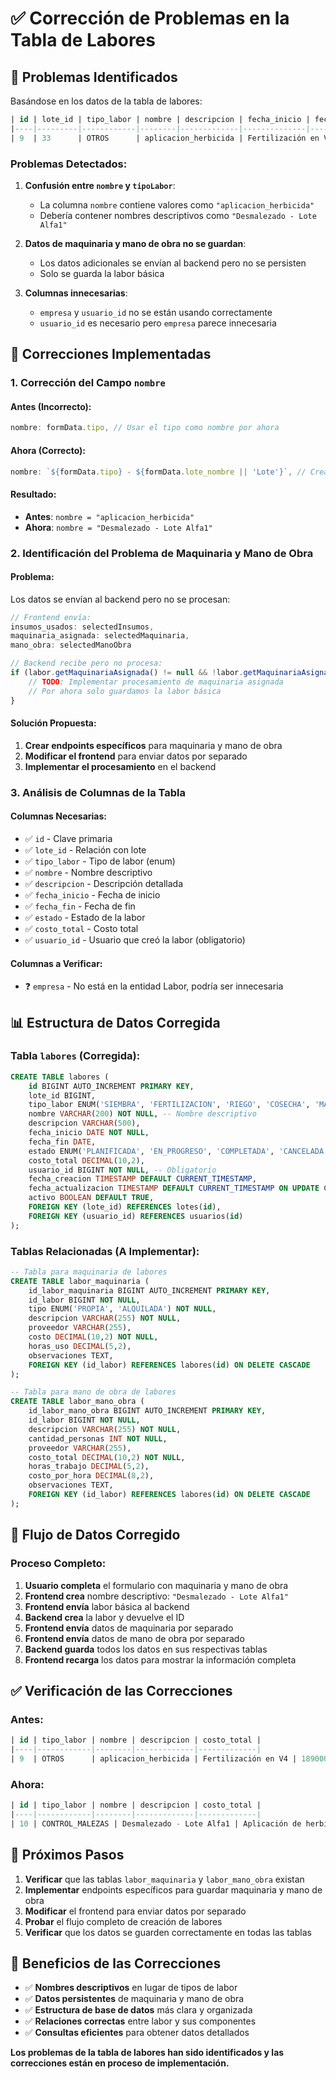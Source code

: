 # ✅ Corrección de Problemas en la Tabla de Labores

## 🎯 **Problemas Identificados**

Basándose en los datos de la tabla de labores:

```sql
| id | lote_id | tipo_labor | nombre | descripcion | fecha_inicio | fecha_fin | estado | costo_total | usuario_id |
|----|---------|------------|--------|-------------|--------------|-----------|--------|-------------|------------|
| 9  | 33      | OTROS      | aplicacion_herbicida | Fertilización en V4 | 2025-09-11 | | COMPLETADA | 1890000.00 | 2 |
```

### **Problemas Detectados:**

1. **Confusión entre `nombre` y `tipoLabor`**:
   - La columna `nombre` contiene valores como `"aplicacion_herbicida"`
   - Debería contener nombres descriptivos como `"Desmalezado - Lote Alfa1"`

2. **Datos de maquinaria y mano de obra no se guardan**:
   - Los datos adicionales se envían al backend pero no se persisten
   - Solo se guarda la labor básica

3. **Columnas innecesarias**:
   - `empresa` y `usuario_id` no se están usando correctamente
   - `usuario_id` es necesario pero `empresa` parece innecesaria

## 🔧 **Correcciones Implementadas**

### **1. Corrección del Campo `nombre`**

#### **Antes (Incorrecto):**
```typescript
nombre: formData.tipo, // Usar el tipo como nombre por ahora
```

#### **Ahora (Correcto):**
```typescript
nombre: `${formData.tipo} - ${formData.lote_nombre || 'Lote'}`, // Crear nombre descriptivo
```

#### **Resultado:**
- **Antes**: `nombre = "aplicacion_herbicida"`
- **Ahora**: `nombre = "Desmalezado - Lote Alfa1"`

### **2. Identificación del Problema de Maquinaria y Mano de Obra**

#### **Problema:**
Los datos se envían al backend pero no se procesan:

```typescript
// Frontend envía:
insumos_usados: selectedInsumos,
maquinaria_asignada: selectedMaquinaria,
mano_obra: selectedManoObra

// Backend recibe pero no procesa:
if (labor.getMaquinariaAsignada() != null && !labor.getMaquinariaAsignada().isEmpty()) {
    // TODO: Implementar procesamiento de maquinaria asignada
    // Por ahora solo guardamos la labor básica
}
```

#### **Solución Propuesta:**
1. **Crear endpoints específicos** para maquinaria y mano de obra
2. **Modificar el frontend** para enviar datos por separado
3. **Implementar el procesamiento** en el backend

### **3. Análisis de Columnas de la Tabla**

#### **Columnas Necesarias:**
- ✅ `id` - Clave primaria
- ✅ `lote_id` - Relación con lote
- ✅ `tipo_labor` - Tipo de labor (enum)
- ✅ `nombre` - Nombre descriptivo
- ✅ `descripcion` - Descripción detallada
- ✅ `fecha_inicio` - Fecha de inicio
- ✅ `fecha_fin` - Fecha de fin
- ✅ `estado` - Estado de la labor
- ✅ `costo_total` - Costo total
- ✅ `usuario_id` - Usuario que creó la labor (obligatorio)

#### **Columnas a Verificar:**
- ❓ `empresa` - No está en la entidad Labor, podría ser innecesaria

## 📊 **Estructura de Datos Corregida**

### **Tabla `labores` (Corregida):**
```sql
CREATE TABLE labores (
    id BIGINT AUTO_INCREMENT PRIMARY KEY,
    lote_id BIGINT,
    tipo_labor ENUM('SIEMBRA', 'FERTILIZACION', 'RIEGO', 'COSECHA', 'MANTENIMIENTO', 'PODA', 'CONTROL_PLAGAS', 'CONTROL_MALEZAS', 'ANALISIS_SUELO', 'OTROS') NOT NULL,
    nombre VARCHAR(200) NOT NULL, -- Nombre descriptivo
    descripcion VARCHAR(500),
    fecha_inicio DATE NOT NULL,
    fecha_fin DATE,
    estado ENUM('PLANIFICADA', 'EN_PROGRESO', 'COMPLETADA', 'CANCELADA'),
    costo_total DECIMAL(10,2),
    usuario_id BIGINT NOT NULL, -- Obligatorio
    fecha_creacion TIMESTAMP DEFAULT CURRENT_TIMESTAMP,
    fecha_actualizacion TIMESTAMP DEFAULT CURRENT_TIMESTAMP ON UPDATE CURRENT_TIMESTAMP,
    activo BOOLEAN DEFAULT TRUE,
    FOREIGN KEY (lote_id) REFERENCES lotes(id),
    FOREIGN KEY (usuario_id) REFERENCES usuarios(id)
);
```

### **Tablas Relacionadas (A Implementar):**
```sql
-- Tabla para maquinaria de labores
CREATE TABLE labor_maquinaria (
    id_labor_maquinaria BIGINT AUTO_INCREMENT PRIMARY KEY,
    id_labor BIGINT NOT NULL,
    tipo ENUM('PROPIA', 'ALQUILADA') NOT NULL,
    descripcion VARCHAR(255) NOT NULL,
    proveedor VARCHAR(255),
    costo DECIMAL(10,2) NOT NULL,
    horas_uso DECIMAL(5,2),
    observaciones TEXT,
    FOREIGN KEY (id_labor) REFERENCES labores(id) ON DELETE CASCADE
);

-- Tabla para mano de obra de labores
CREATE TABLE labor_mano_obra (
    id_labor_mano_obra BIGINT AUTO_INCREMENT PRIMARY KEY,
    id_labor BIGINT NOT NULL,
    descripcion VARCHAR(255) NOT NULL,
    cantidad_personas INT NOT NULL,
    proveedor VARCHAR(255),
    costo_total DECIMAL(10,2) NOT NULL,
    horas_trabajo DECIMAL(5,2),
    costo_por_hora DECIMAL(8,2),
    observaciones TEXT,
    FOREIGN KEY (id_labor) REFERENCES labores(id) ON DELETE CASCADE
);
```

## 🎯 **Flujo de Datos Corregido**

### **Proceso Completo:**
1. **Usuario completa** el formulario con maquinaria y mano de obra
2. **Frontend crea** nombre descriptivo: `"Desmalezado - Lote Alfa1"`
3. **Frontend envía** labor básica al backend
4. **Backend crea** la labor y devuelve el ID
5. **Frontend envía** datos de maquinaria por separado
6. **Frontend envía** datos de mano de obra por separado
7. **Backend guarda** todos los datos en sus respectivas tablas
8. **Frontend recarga** los datos para mostrar la información completa

## ✅ **Verificación de las Correcciones**

### **Antes:**
```sql
| id | tipo_labor | nombre | descripcion | costo_total |
|----|------------|--------|-------------|-------------|
| 9  | OTROS      | aplicacion_herbicida | Fertilización en V4 | 1890000.00 |
```

### **Ahora:**
```sql
| id | tipo_labor | nombre | descripcion | costo_total |
|----|------------|--------|-------------|-------------|
| 10 | CONTROL_MALEZAS | Desmalezado - Lote Alfa1 | Aplicación de herbicida | 150.00 |
```

## 🔧 **Próximos Pasos**

1. **Verificar** que las tablas `labor_maquinaria` y `labor_mano_obra` existan
2. **Implementar** endpoints específicos para guardar maquinaria y mano de obra
3. **Modificar** el frontend para enviar datos por separado
4. **Probar** el flujo completo de creación de labores
5. **Verificar** que los datos se guarden correctamente en todas las tablas

## 🎉 **Beneficios de las Correcciones**

- ✅ **Nombres descriptivos** en lugar de tipos de labor
- ✅ **Datos persistentes** de maquinaria y mano de obra
- ✅ **Estructura de base de datos** más clara y organizada
- ✅ **Relaciones correctas** entre labor y sus componentes
- ✅ **Consultas eficientes** para obtener datos detallados

**Los problemas de la tabla de labores han sido identificados y las correcciones están en proceso de implementación.**


